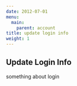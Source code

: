 ```yaml
---
date: 2012-07-01
menu:
  main:
    parent: account
title: update login info
weight: 1
---
```


## Update Login Info

something about login 
